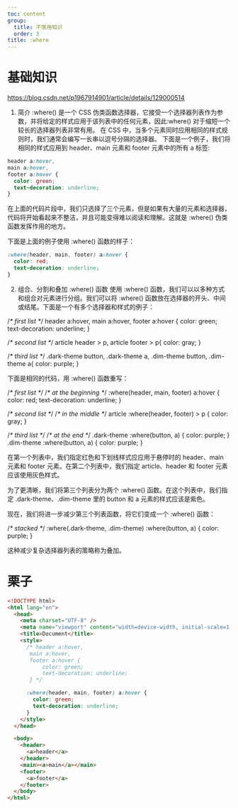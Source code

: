 ```yaml
---
toc: content
group:
  title: 不常用知识
  order: 3
title: :where
---
```


# 基础知识

https://blog.csdn.net/p1967914901/article/details/129000514

1. 简介
   :where() 是一个 CSS 伪类函数选择器，它接受一个选择器列表作为参数，并将给定的样式应用于该列表中的任何元素，因此:where() 对于缩短一个较长的选择器列表非常有用。
   在 CSS 中，当多个元素同时应用相同的样式规则时，我们通常会编写一长串以逗号分隔的选择器。
   下面是一个例子，我们将相同的样式应用到 header、main 元素和 footer 元素中的所有 a 标签:

```css
header a:hover,
main a:hover,
footer a:hover {
  color: green;
  text-decoration: underline;
}
```

在上面的代码片段中，我们只选择了三个元素，但是如果有大量的元素和选择器，代码将开始看起来不整洁，并且可能变得难以阅读和理解。这就是 :where() 伪类函数发挥作用的地方。

下面是上面的例子使用 :where() 函数的样子：

```css
:where(header, main, footer) a:hover {
  color: red;
  text-decoration: underline;
}
```

2. 组合、分割和叠加 :where() 函数
   使用 :where() 函数，我们可以以多种方式和组合对元素进行分组。我们可以将 :where() 函数放在选择器的开头、中间或结尾。下面是一个有多个选择器和样式的例子：

/_* first list *_/
header a:hover,
main a:hover,
footer a:hover {
color: green;
text-decoration: underline;
}

/_* second list *_/
article header > p,
article footer > p{
color: gray;
}

/_* third list *_/
.dark-theme button,
.dark-theme a,
.dim-theme button,
.dim-theme a{
color: purple;
}

下面是相同的代码，用 :where() 函数重写：

/_* first list *_/
/_* at the beginning *_/
:where(header, main, footer) a:hover {
color: red;
text-decoration: underline;
}

/_* second list *_/
/_* in the middle *_/
article :where(header, footer) > p {
color: gray;
}

/_* third list *_/
/_* at the end *_/
.dark-theme :where(button, a) {
color: purple;
}
.dim-theme :where(button, a) {
color: purple;
}

在第一个列表中，我们指定红色和下划线样式应应用于悬停时的 header、main 元素和 footer 元素。在第二个列表中，我们指定 article、header 和 footer 元素应该使用灰色样式。

为了更清晰，我们将第三个列表分为两个 :where() 函数。在这个列表中，我们指定 .dark-theme、.dim-theme 里的 button 和 a 元素的样式应该是紫色。

现在，我们将进一步减少第三个列表函数，将它们变成一个 :where() 函数：

/_* stacked *_/
:where(.dark-theme, .dim-theme) :where(button, a) {
color: purple;
}

这种减少复杂选择器列表的策略称为叠加。

# 栗子

```html
<!DOCTYPE html>
<html lang="en">
  <head>
    <meta charset="UTF-8" />
    <meta name="viewport" content="width=device-width, initial-scale=1.0" />
    <title>Document</title>
    <style>
      /* header a:hover,
       main a:hover,
       footer a:hover {
           color: green;
           text-decoration: underline;
       } */

      :where(header, main, footer) a:hover {
        color: green;
        text-decoration: underline;
      }
    </style>
  </head>

  <body>
    <header>
      <a>header</a>
    </header>
    <main><a>main</a></main>
    <footer>
      <a>footer</a>
    </footer>
  </body>
</html>
```
